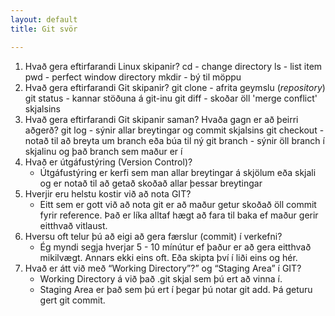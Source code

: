```yaml
---
layout: default
title: Git svör

---
```




1. Hvað gera eftirfarandi Linux skipanir?
    cd - change directory
    ls - list item
    pwd - perfect window directory
    mkdir - bý til möppu
2. Hvað gera eftirfarandi Git skipanir?
    git clone - afrita geymslu (_repository_)
    git status - kannar stöðuna á git-inu
    git diff - skoðar öll 'merge conflict' skjalsins
3. Hvað gera eftirfarandi Git skipanir saman? Hvaða gagn er að þeirri aðgerð?
    git log - sýnir allar breytingar og commit skjalsins
    git checkout - notað til að breyta um branch eða búa til ný
    git branch - sýnir öll branch í skjalinu og það branch sem maður er í
4. Hvað er útgáfustýring (Version Control)? 
    - Útgáfustýring er kerfi sem man allar breytingar á skjölum eða skjali og er notað til að getað skoðað allar þessar breytingar 
5. Hverjir eru helstu kostir við að nota GIT?
    - Eitt sem er gott við að nota git er að maður getur skoðað öll commit fyrir reference. Það er líka alltaf hægt að fara til baka ef maður gerir eitthvað vitlaust. 
6. Hversu oft telur þú að eigi að gera færslur (commit) í verkefni?
    - Ég myndi segja hverjar 5 - 10 mínútur ef þaður er að gera eitthvað mikilvægt. Annars ekki eins oft. Eða skipta því í liði eins og hér.
7. Hvað er átt við með “Working Directory”?” og “Staging Area” í GIT?
    - Working Directory á við það .git skjal sem þú ert að vinna í.
    - Staging Area er það sem þú ert í þegar þú notar git add. Þá geturu gert git commit.